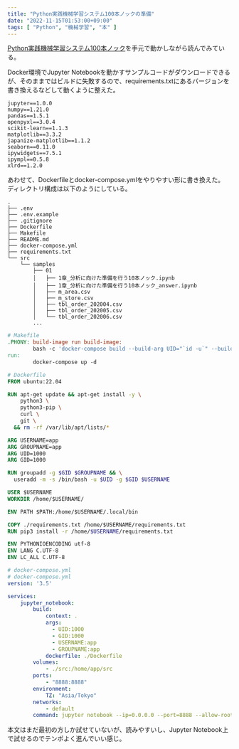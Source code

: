 ```yaml
---
title: "Python実践機械学習システム100本ノックの準備"
date: "2022-11-15T01:53:00+09:00"
tags: [ "Python", "機械学習", "本" ]
---
```


[Python実践機械学習システム100本ノック](https://www.amazon.co.jp/Python%E5%AE%9F%E8%B7%B5%E6%A9%9F%E6%A2%B0%E5%AD%A6%E7%BF%92%E3%82%B7%E3%82%B9%E3%83%86%E3%83%A0100%E6%9C%AC%E3%83%8E%E3%83%83%E3%82%AF-%E4%B8%8B%E5%B1%B1%E8%BC%9D%E6%98%8C-ebook/dp/B0928FD1P8/ref=sr_1_1?keywords=Python%E5%AE%9F%E8%B7%B5%E6%A9%9F%E6%A2%B0%E5%AD%A6%E7%BF%92%E3%82%B7%E3%82%B9%E3%83%86%E3%83%A0100%E6%9C%AC%E3%83%8E%E3%83%83%E3%82%AF&qid=1668239148&qu=eyJxc2MiOiIyLjI4IiwicXNhIjoiMS44OSIsInFzcCI6IjEuOTIifQ%3D%3D&s=digital-text&sr=1-1)を手元で動かしながら読んでみている。

Docker環境でJupyter Notebookを動かすサンプルコードがダウンロードできるが、そのままではビルドに失敗するので、requirements.txtにあるバージョンを書き換えるなどして動くように整えた。

```
jupyter==1.0.0
numpy==1.21.0
pandas==1.5.1
openpyxl==3.0.4
scikit-learn==1.1.3
matplotlib==3.3.2
japanize-matplotlib==1.1.2
seaborn==0.11.0
ipywidgets==7.5.1
ipympl==0.5.8
xlrd==1.2.0
```

あわせて、Dockerfileとdocker-compose.ymlをやりやすい形に書き換えた。
ディレクトリ構成は以下のようにしている。

```
.
├── .env
├── .env.example
├── .gitignore
├── Dockerfile
├── Makefile
├── README.md
├── docker-compose.yml
├── requirements.txt
└── src
    └── samples
        ├── 01
        │   ├── 1章_分析に向けた準備を行う10本ノック.ipynb
        │   ├── 1章_分析に向けた準備を行う10本ノック_answer.ipynb
        │   ├── m_area.csv
        │   ├── m_store.csv
        │   ├── tbl_order_202004.csv
        │   ├── tbl_order_202005.csv
        │   └── tbl_order_202006.csv
        ...
```

```Makefile
# Makefile
.PHONY: build-image run build-image:
        bash -c 'docker-compose build --build-arg UID="`id -u`" --build-arg GID="`id -g`"'
run:
        docker-compose up -d
```

```Dockerfile
# Dockerfile
FROM ubuntu:22.04

RUN apt-get update && apt-get install -y \
    python3 \
    python3-pip \
    curl \
    git \
  && rm -rf /var/lib/apt/lists/*

ARG USERNAME=app
ARG GROUPNAME=app
ARG UID=1000
ARG GID=1000

RUN groupadd -g $GID $GROUPNAME && \
  useradd -m -s /bin/bash -u $UID -g $GID $USERNAME

USER $USERNAME
WORKDIR /home/$USERNAME/

ENV PATH $PATH:/home/$USERNAME/.local/bin

COPY ./requirements.txt /home/$USERNAME/requirements.txt
RUN pip3 install -r /home/$USERNAME/requirements.txt

ENV PYTHONIOENCODING utf-8
ENV LANG C.UTF-8
ENV LC_ALL C.UTF-8
```

```yaml
# docker-compose.yml
# docker-compose.yml
version: '3.5'

services:
    jupyter_notebook:
        build:
            context: .
            args:
              - UID:1000
              - GID:1000
              - USERNAME:app
              - GROUPNAME:app
            dockerfile: ./Dockerfile
        volumes:
            - ./src:/home/app/src
        ports:
            - "8888:8888"
        environment:
            TZ: "Asia/Tokyo"
        networks:
            - default
        command: jupyter notebook --ip=0.0.0.0 --port=8888 --allow-root --no-browser --NotebookApp.notebook_dir='/home/app/src' --NotebookApp.token=''
```

本文はまだ最初の方しか試せていないが、読みやすいし、Jupyter Notebook上で試せるのでテンポよく進んでいい感じ。
